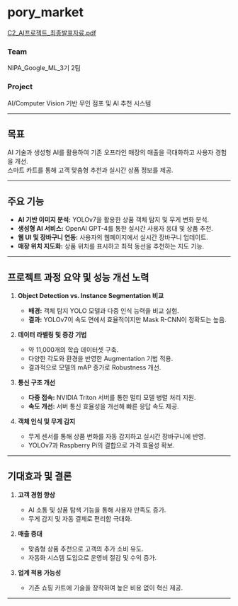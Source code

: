 # pory_market
[C2_AI프로젝트_최종발표자료.pdf](https://github.com/HaileysArchives/pory_market/blob/main/C2_AI%ED%94%84%EB%A1%9C%EC%A0%9D%ED%8A%B8_%EC%B5%9C%EC%A2%85%EB%B0%9C%ED%91%9C%EC%9E%90%EB%A3%8C.pdf)

### **Team**  
NIPA_Google_ML_3기 2팀  

### **Project**  
AI/Computer Vision 기반 무인 점포 및 AI 추천 시스템  

---

## **목표**  
AI 기술과 생성형 AI를 활용하여 기존 오프라인 매장의 매출을 극대화하고 사용자 경험을 개선.  
스마트 카트를 통해 고객 맞춤형 추천과 실시간 상품 정보를 제공.  

---

## **주요 기능**  
- **AI 기반 이미지 분석:** YOLOv7을 활용한 상품 객체 탐지 및 무게 변화 분석.  
- **생성형 AI 서비스:** OpenAI GPT-4를 통한 실시간 사용자 응대 및 상품 추천.  
- **웹 UI 및 장바구니 연동:** 사용자의 웹페이지에서 실시간 장바구니 업데이트.  
- **매장 위치 지도화:** 상품 위치를 표시하고 최적 동선을 추천하는 지도 기능.  

---

## **프로젝트 과정 요약 및 성능 개선 노력**  

1. **Object Detection vs. Instance Segmentation 비교**  
   - **배경:** 객체 탐지 YOLO 모델과 다중 인식 능력을 비교 실험.  
   - **결과:** YOLOv7이 속도 면에서 효율적이지만 Mask R-CNN이 정확도는 높음.  

2. **데이터 라벨링 및 증강 기법**  
   - 약 11,000개의 학습 데이터셋 구축.  
   - 다양한 각도와 환경을 반영한 Augmentation 기법 적용.  
   - 결과적으로 모델의 mAP 증가로 Robustness 개선.  

3. **통신 구조 개선**  
   - **다중 접속:** NVIDIA Triton 서버를 통한 멀티 모델 병렬 처리 지원.  
   - **속도 개선:** 서버 통신 효율성을 개선해 빠른 응답 속도 제공.  

4. **객체 인식 및 무게 감지**  
   - 무게 센서를 통해 상품 변화를 자동 감지하고 실시간 장바구니에 반영.  
   - YOLOv7과 Raspberry Pi의 결합으로 가격 효율성 확보.  

---

## **기대효과 및 결론**  

1. **고객 경험 향상**  
   - AI 소통 및 상품 탐색 기능을 통해 사용자 만족도 증가.  
   - 무게 감지 및 자동 결제로 편리함 극대화.  

2. **매출 증대**  
   - 맞춤형 상품 추천으로 고객의 추가 소비 유도.  
   - 자동화 시스템 도입으로 운영비 절감 및 수익 증가.  

3. **업계 적용 가능성**  
   - 기존 쇼핑 카트에 기술을 장착하여 높은 비용 없이 혁신 제공.  

---
